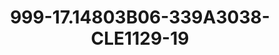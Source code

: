 ---
title: 999-17.14803B06-339A3038-CLE1129-19
image: 999-17.14803B06-339A3038-CLE1129-19.jpg
brand: classic-collection
layout: vestito
---